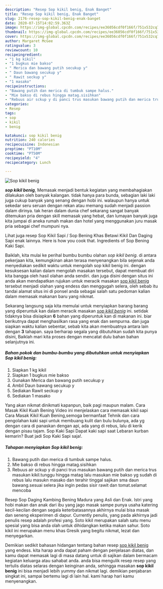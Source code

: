```yaml
---
description: "Resep Sop kikil benig, Enak Banget"
title: "Resep Sop kikil benig, Enak Banget"
slug: 2176-resep-sop-kikil-benig-enak-banget
date: 2020-07-15T14:02:59.363Z
image: https://img-global.cpcdn.com/recipes/ee36056cdf0f166f/751x532cq70/sop-kikil-benig-foto-resep-utama.jpg
thumbnail: https://img-global.cpcdn.com/recipes/ee36056cdf0f166f/751x532cq70/sop-kikil-benig-foto-resep-utama.jpg
cover: https://img-global.cpcdn.com/recipes/ee36056cdf0f166f/751x532cq70/sop-kikil-benig-foto-resep-utama.jpg
author: Margaret McGee
ratingvalue: 3
reviewcount: 10
recipeingredient:
- "1 kg kikil"
- "1 bugkus mie bakso"
- " Merica dan bawang putih secukup y"
- " Daun bawang secukup y"
- " Rawit seckup y"
- "1 masako"
recipeinstructions:
- "Bawang putih dan merica di tumbuk sampe halus."
- "Mie bakso di rebus hingga matag.sisihkan"
- "Rebuus air sckup y di panci trus masukan bawang putih dan merica trus masukan kikil.tunggu hingga matag lalu masukan mie bakso yg sudah di rebus lalu masukn masako dan terahir tinggal sajikan sma daun bawang.sesuai selera jika ingin pedas sisir rawit dan tomat.selamat mencoba"
categories:
- Resep
tags:
- sop
- kikil
- benig

katakunci: sop kikil benig 
nutrition: 240 calories
recipecuisine: Indonesian
preptime: "PT10M"
cooktime: "PT50M"
recipeyield: "4"
recipecategory: Lunch

---
```



![Sop kikil benig](https://img-global.cpcdn.com/recipes/ee36056cdf0f166f/751x532cq70/sop-kikil-benig-foto-resep-utama.jpg)

<b><i>sop kikil benig</i></b>, Memasak menjadi bentuk kegiatan yang membahagiakan dilakukan oleh banyak kalangan. tidak hanya para bunda, sebagian laki laki juga cukup banyak yang senang dengan hobi ini. walaupun hanya untuk sekedar seru seruan dengan rekan atau memang sudah menjadi passion dalam dirinya. tak heran dalam dunia chef sekarang sangat banyak ditemukan pria dengan skill memasak yang hebat, dan lumayan banyak juga kita jumpai di aneka rumah makan dan hotel yang menggunakan juru masak pria sebagai chef mumpuni nya.

Lihat juga resep Sop Kikil Sapi / Sop Bening Khas Betawi Kikil Dan Daging Sapi enak lainnya. Here is how you cook that. Ingredients of Sop Bening Kaki Sapi.

Baiklah, kita mulai ke perihal bumbu bumbu olahan <i>sop kikil benig</i>. di antara pekerjaan kita, kemungkinan akan terasa menyenangkan bila sejenak anda menyediakan sedikit waktu untuk mengolah sop kikil benig ini. dengan kesuksesan kalian dalam mengolah masakan tersebut, dapat membuat diri kita bangga oleh hasil olahan anda sendiri. dan juga disini dengan situs ini anda akan mendapatkan rujukan untuk meracik masakan <u>sop kikil benig</u> tersebut menjadi olahan yang endess dan menggugah selera, oleh sebab itu tandai alamat situs ini di ponsel anda sebagai salah satu pedoman kalian dalam memasak makanan baru yang nikmat.


Sekarang langsung saja kita memulai untuk menyiapkan barang barang yang diperuntuk kan dalam meracik masakan <u><i>sop kikil benig</i></u> ini. setidak tidaknya bisa disiapkan <b>6</b> bahan yang diperuntuk kan di makanan ini. biar berikutnya dapat menghasilkan rasa yang enak dan sempurna. dan juga siapkan waktu kalian sebentar, sebab kita akan membuatnya antara lain dengan <b>3</b> tahapan. saya berharap segala yang dibutuhkan sudah kita punya disini, Baiklah mari kita proses dengan mencatat dulu bahan bahan selanjutnya ini.

<!--inarticleads1-->

##### Bahan pokok dan bumbu-bumbu yang dibutuhkan untuk menyiapkan Sop kikil benig:

1. Siapkan 1 kg kikil
1. Siapkan 1 bugkus mie bakso
1. Gunakan  Merica dan bawang putih secukup y
1. Ambil  Daun bawang secukup y
1. Sediakan  Rawit seckup y
1. Sediakan 1 masako


Yang akan nikmat dinikmati kapanpun, baik pagi maupun malam. Cara Masak Kikil Kuah Bening Video ini menjelaskan cara memasak kikil sapi Cara Masak Kikil Kuah Bening,semoga bermanfaat Tehnik dan cara pengolahan kaki sapi untuk membuang kulit dan bulu bulunya, ada yg dengan cara di panaskan dengan api, ada yang di rebus, lalu di kerik dengan pisau tajam. Sop Kaki Sapi Dapat kaki sapi saat Lebaran kurban kemarin? Buat jadi Sop Kaki Sapi saja!. 

<!--inarticleads2-->

##### Tahapan menyiapkan Sop kikil benig:

1. Bawang putih dan merica di tumbuk sampe halus.
1. Mie bakso di rebus hingga matag.sisihkan
1. Rebuus air sckup y di panci trus masukan bawang putih dan merica trus masukan kikil.tunggu hingga matag lalu masukan mie bakso yg sudah di rebus lalu masukn masako dan terahir tinggal sajikan sma daun bawang.sesuai selera jika ingin pedas sisir rawit dan tomat.selamat mencoba


Resep Sop Daging Kambing Bening Madura yang Asli dan Enak. Istri yang hobi makan dan anak dari ibu yang jago masak sampe punya usaha katering kecil-kecilan dengan segala keterbatasannya akhirnya mulai bisa masak dan seneng eksperimen di dapur. Currently penulis, yang pada akhirnya jadi penulis resep adalah profesi yang. Soto kikil merupakan salah satu menu spesial yang bisa anda olah untuk dihidangkan ketika makan sahur. Soto kikil ini merupakan menu khas Gresik yang begitu nikmat, lezat dan menyegarkan. 

Demikian sedikit bahasan hidangan tentang bahan resep <u>sop kikil benig</u> yang endess. kita harap anda dapat paham dengan penjelasan diatas, dan kamu dapat memasak lagi di masa datang untuk di sajikan dalam bermacam kegiatan keluarga atau sahabat anda. anda bisa mengulik resep resep yang tertulis diatas selaras dengan keinginan anda, sehingga masakan <b>sop kikil benig</b> ini bisa menjadi lebih yummy dan nikmat lagi. demikian penjabaran singkat ini, sampai bertemu lagi di lain hal. kami harap hari kamu menyenangkan.
